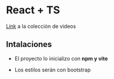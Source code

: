 # React + TS

[Link](https://www.youtube.com/watch?v=dNxaP_BTtwQ&list=PLCKuOXG0bPi26-eawizqyLOgM7j66H_4M) a la colección de videos

## Intalaciones

- El proyecto lo inicializo con **npm y vite**

- Los estilos serán con bootstrap
